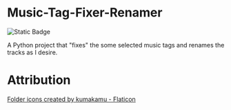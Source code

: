 # Music-Tag-Fixer-Renamer
![Static Badge](https://img.shields.io/badge/project%20status-just%20started-green?style=for-the-badge&logo=github&logoColor=white)

A Python project that "fixes" the some selected music tags and renames the tracks as I desire.

# Attribution
<a href="https://www.flaticon.com/free-icons/folder" title="folder icons">Folder icons created by kumakamu - Flaticon</a>